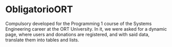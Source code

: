 # ObligatorioORT
Compulsory developed for the Programming 1 course of the Systems Engineering career at the ORT University. 
In it, we were asked for a dynamic page, where users and donations are registered, and with said data, 
translate them into tables and lists.
